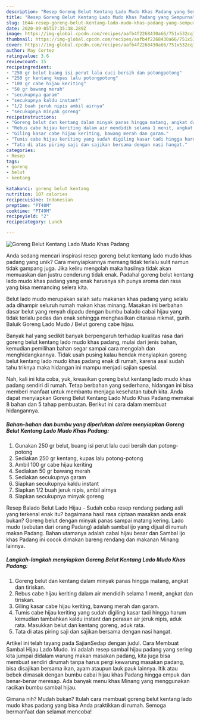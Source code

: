 ```yaml
---
description: "Resep Goreng Belut Kentang Lado Mudo Khas Padang yang Sempurna"
title: "Resep Goreng Belut Kentang Lado Mudo Khas Padang yang Sempurna"
slug: 1644-resep-goreng-belut-kentang-lado-mudo-khas-padang-yang-sempurna
date: 2020-09-05T17:35:38.289Z
image: https://img-global.cpcdn.com/recipes/aafb4f2268430a66/751x532cq70/goreng-belut-kentang-lado-mudo-khas-padang-foto-resep-utama.jpg
thumbnail: https://img-global.cpcdn.com/recipes/aafb4f2268430a66/751x532cq70/goreng-belut-kentang-lado-mudo-khas-padang-foto-resep-utama.jpg
cover: https://img-global.cpcdn.com/recipes/aafb4f2268430a66/751x532cq70/goreng-belut-kentang-lado-mudo-khas-padang-foto-resep-utama.jpg
author: May Cortez
ratingvalue: 3.6
reviewcount: 15
recipeingredient:
- "250 gr belut buang isi perut lalu cuci bersih dan potongpotong"
- "250 gr kentang kupas lalu potongpotong"
- "100 gr cabe hijau keriting"
- "50 gr bawang merah"
- "secukupnya garam"
- "secukupnya kaldu instant"
- "1/2 buah jeruk nipis ambil airnya"
- "secukupnya minyak goreng"
recipeinstructions:
- "Goreng belut dan kentang dalam minyak panas hingga matang, angkat dan tiriskan."
- "Rebus cabe hijau keriting dalam air mendidih selama 1 menit, angkat dan tiriskan."
- "Giling kasar cabe hijau keriting, bawang merah dan garam."
- "Tumis cabe hijau keriting yang sudah digiling kasar tadi hingga harum kemudian tambahkan kaldu instant dan perasan air jeruk nipis, aduk rata. Masukkan belut dan kentang goreng, aduk rata."
- "Tata di atas piring saji dan sajikan bersama dengan nasi hangat."
categories:
- Resep
tags:
- goreng
- belut
- kentang

katakunci: goreng belut kentang 
nutrition: 107 calories
recipecuisine: Indonesian
preptime: "PT40M"
cooktime: "PT49M"
recipeyield: "2"
recipecategory: Lunch

---
```



![Goreng Belut Kentang Lado Mudo Khas Padang](https://img-global.cpcdn.com/recipes/aafb4f2268430a66/751x532cq70/goreng-belut-kentang-lado-mudo-khas-padang-foto-resep-utama.jpg)

Anda sedang mencari inspirasi resep goreng belut kentang lado mudo khas padang yang unik? Cara menyiapkannya memang tidak terlalu sulit namun tidak gampang juga. Jika keliru mengolah maka hasilnya tidak akan memuaskan dan justru cenderung tidak enak. Padahal goreng belut kentang lado mudo khas padang yang enak harusnya sih punya aroma dan rasa yang bisa memancing selera kita.

Belut lado mudo merupakan salah satu makanan khas padang yang selalu ada dihampir seluruh rumah makan khas minang. Masakan ini berbahan dasar belut yang renyah dipadu dengan bumbu balado cabai hijau yang tidak terlalu pedas dan enak sehingga menghasilkan citarasa nikmat, gurih. Baluik Goreng Lado Mudo / Belut goreng cabe hijau.

Banyak hal yang sedikit banyak berpengaruh terhadap kualitas rasa dari goreng belut kentang lado mudo khas padang, mulai dari jenis bahan, kemudian pemilihan bahan segar sampai cara mengolah dan menghidangkannya. Tidak usah pusing kalau hendak menyiapkan goreng belut kentang lado mudo khas padang enak di rumah, karena asal sudah tahu triknya maka hidangan ini mampu menjadi sajian spesial.


Nah, kali ini kita coba, yuk, kreasikan goreng belut kentang lado mudo khas padang sendiri di rumah. Tetap berbahan yang sederhana, hidangan ini bisa memberi manfaat untuk membantu menjaga kesehatan tubuh kita. Anda dapat menyiapkan Goreng Belut Kentang Lado Mudo Khas Padang memakai 8 bahan dan 5 tahap pembuatan. Berikut ini cara dalam membuat hidangannya.

<!--inarticleads1-->

##### Bahan-bahan dan bumbu yang diperlukan dalam menyiapkan Goreng Belut Kentang Lado Mudo Khas Padang:

1. Gunakan 250 gr belut, buang isi perut lalu cuci bersih dan potong-potong
1. Sediakan 250 gr kentang, kupas lalu potong-potong
1. Ambil 100 gr cabe hijau keriting
1. Sediakan 50 gr bawang merah
1. Sediakan secukupnya garam
1. Siapkan secukupnya kaldu instant
1. Siapkan 1/2 buah jeruk nipis, ambil airnya
1. Siapkan secukupnya minyak goreng


Resep Balado Belut Lado Hijau - Sudah coba resep rendang padang asli yang terkenal enak itu? bagaimana hasil rasa ciptaan masakan anda enak bukan? Goreng belut dengan minyak panas sampai matang kering. Lado mudo (sebutan dari orang Padang) adalah sambal ijo yang dijual di rumah makan Padang. Bahan utamanya adalah cabai hijau besar dan Sambal ijo khas Padang ini cocok dimakan bareng rendang dan makanan Minang lainnya. 

<!--inarticleads2-->

##### Langkah-langkah menyiapkan Goreng Belut Kentang Lado Mudo Khas Padang:

1. Goreng belut dan kentang dalam minyak panas hingga matang, angkat dan tiriskan.
1. Rebus cabe hijau keriting dalam air mendidih selama 1 menit, angkat dan tiriskan.
1. Giling kasar cabe hijau keriting, bawang merah dan garam.
1. Tumis cabe hijau keriting yang sudah digiling kasar tadi hingga harum kemudian tambahkan kaldu instant dan perasan air jeruk nipis, aduk rata. Masukkan belut dan kentang goreng, aduk rata.
1. Tata di atas piring saji dan sajikan bersama dengan nasi hangat.


Artikel ini telah tayang pada SajianSedap dengan judul. Cara Membuat Sambal Hijau Lado Mudo. Ini adalah resep sambal hijau padang yang sering kita jumpai didalam warung makan masakan padang, kita juga bisa membuat sendiri dirumah tanpa harus pergi kewarung masakan padang, bisa disajikan bersama ikan, ayam ataupun lauk pauk lainnya. Itik atau bebek dimasak dengan bumbu cabai hijau khas Padang hingga empuk dan benar-benar meresap. Ada banyak menu khas Minang yang menggunakan racikan bumbu sambal hijau. 

Gimana nih? Mudah bukan? Itulah cara membuat goreng belut kentang lado mudo khas padang yang bisa Anda praktikkan di rumah. Semoga bermanfaat dan selamat mencoba!
